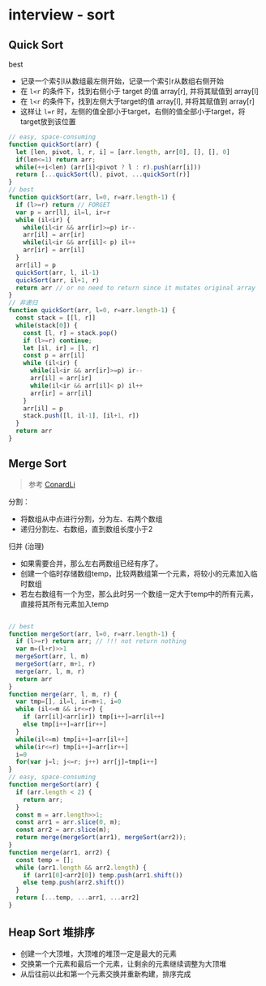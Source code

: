 # interview - sort

## Quick Sort

best

- 记录一个索引l从数组最左侧开始，记录一个索引r从数组右侧开始
- 在 `l<r` 的条件下，找到右侧小于 target 的值 array[r], 并将其赋值到 array[l]
- 在 `l<r` 的条件下，找到左侧大于target的值 array[l], 并将其赋值到 array[r]
- 这样让 `l=r` 时，左侧的值全部小于target，右侧的值全部小于target，将target放到该位置

```js
// easy, space-consuming
function quickSort(arr) {
  let [len, pivot, l, r, i] = [arr.length, arr[0], [], [], 0]
  if(len<=1) return arr;
  while(++i<len) (arr[i]<pivot ? l : r).push(arr[i]))
  return [...quickSort(l), pivot, ...quickSort(r)]
}
// best
function quickSort(arr, l=0, r=arr.length-1) {
  if (l>=r) return // FORGET
  var p = arr[l], il=l, ir=r
  while (il<ir) {
    while(il<ir && arr[ir]>=p) ir--
    arr[il] = arr[ir]
    while(il<ir && arr[il]< p) il++
    arr[ir] = arr[il]
  }
  arr[il] = p
  quickSort(arr, l, il-1)
  quickSort(arr, il+1, r)
  return arr // or no need to return since it mutates original array
}
// 非递归
function quickSort(arr, l=0, r=arr.length-1) {
  const stack = [[l, r]]
  while(stack[0]) {
    const [l, r] = stack.pop()
    if (l>=r) continue;
    let [il, ir] = [l, r]
    const p = arr[il]
    while (il<ir) {
      while(il<ir && arr[ir]>=p) ir--
      arr[il] = arr[ir]
      while(il<ir && arr[il]< p) il++
      arr[ir] = arr[il]
    }
    arr[il] = p
    stack.push([l, il-1], [il+1, r])
  }
  return arr
}
```

## Merge Sort

> 参考 [ConardLi](https://github.com/ConardLi/awesome-coding-js/blob/master/%E7%AE%97%E6%B3%95%E5%88%86%E7%B1%BB/%E6%8E%92%E5%BA%8F/%E5%BD%92%E5%B9%B6%E6%8E%92%E5%BA%8F.md)

分割：

- 将数组从中点进行分割，分为左、右两个数组
- 递归分割左、右数组，直到数组长度小于2

归并 (治理)

- 如果需要合并，那么左右两数组已经有序了。
- 创建一个临时存储数组temp，比较两数组第一个元素，将较小的元素加入临时数组
- 若左右数组有一个为空，那么此时另一个数组一定大于temp中的所有元素，直接将其所有元素加入temp

```js

// best
function mergeSort(arr, l=0, r=arr.length-1) {
  if (l>=r) return arr; // !!! not return nothing
  var m=(l+r)>>1
  mergeSort(arr, l, m)
  mergeSort(arr, m+1, r)
  merge(arr, l, m, r)
  return arr
}
function merge(arr, l, m, r) {
  var tmp=[], il=l, ir=m+1, i=0
  while (il<=m && ir<=r) {
    if (arr[il]<arr[ir]) tmp[i++]=arr[il++]
    else tmp[i++]=arr[ir++]
  }
  while(il<=m) tmp[i++]=arr[il++]
  while(ir<=r) tmp[i++]=arr[ir++]
  i=0
  for(var j=l; j<=r; j++) arr[j]=tmp[i++]
}
// easy, space-consuming
function mergeSort(arr) {
  if (arr.length < 2) {
    return arr;
  }
  const m = arr.length>>1;
  const arr1 = arr.slice(0, m);
  const arr2 = arr.slice(m);
  return merge(mergeSort(arr1), mergeSort(arr2));
}
function merge(arr1, arr2) {
  const temp = [];
  while (arr1.length && arr2.length) {
    if (arr1[0]<arr2[0]) temp.push(arr1.shift())
    else temp.push(arr2.shift())
  }
  return [...temp, ...arr1, ...arr2]
}
```

## Heap Sort 堆排序

- 创建一个大顶堆，大顶堆的堆顶一定是最大的元素
- 交换第一个元素和最后一个元素，让剩余的元素继续调整为大顶堆
- 从后往前以此和第一个元素交换并重新构建，排序完成
